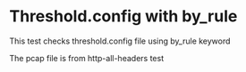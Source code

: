 # Threshold.config with by_rule 

This test checks threshold.config file using by_rule keyword

The pcap file is from http-all-headers test
